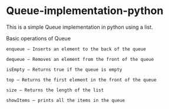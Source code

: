 # Queue-implementation-python
This is a simple Queue implementation in python using a list.

Basic operations of Queue

    enqueue — Inserts an element to the back of the queue

    dequeue — Removes an element from the front of the queue

    isEmpty — Returns true if the queue is empty

    top — Returns the first element in the front of the queue
    
    size — Returns the length of the list
    
    showItems — prints all the items in the queue
